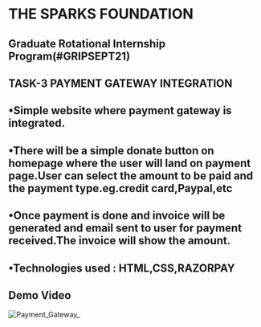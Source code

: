 
# THE SPARKS FOUNDATION 
## Graduate Rotational Internship Program(#GRIPSEPT21)

## TASK-3 PAYMENT GATEWAY INTEGRATION

## •Simple website where payment gateway is integrated.
## •There will be a simple donate button on homepage where the user will land on payment page.User can select the amount to be paid and the payment type.eg.credit card,Paypal,etc
## •Once payment is done and invoice will be generated and email sent to user for payment received.The invoice will show the amount.

## •Technologies used : HTML,CSS,RAZORPAY
## Demo Video


![Payment_Gateway_](https://github.com/nivi2407/PaymentGateway/assets/79712578/19f62d7e-f4dc-4d2a-908e-9b8bc09711f2)


